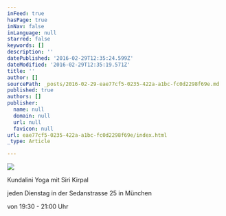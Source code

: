 ```yaml
---
inFeed: true
hasPage: true
inNav: false
inLanguage: null
starred: false
keywords: []
description: ''
datePublished: '2016-02-29T12:35:24.599Z'
dateModified: '2016-02-29T12:35:19.571Z'
title: ''
author: []
sourcePath: _posts/2016-02-29-eae77cf5-0235-422a-a1bc-fc0d2298f69e.md
published: true
authors: []
publisher:
  name: null
  domain: null
  url: null
  favicon: null
url: eae77cf5-0235-422a-a1bc-fc0d2298f69e/index.html
_type: Article

---
```

![](https://the-grid-user-content.s3-us-west-2.amazonaws.com/07a5c6a8-60fb-4c85-9bc9-a4094aebd63a.jpg)

Kundalini Yoga mit Siri Kirpal

jeden Dienstag in der Sedanstrasse 25 in München

von 19:30 - 21:00 Uhr